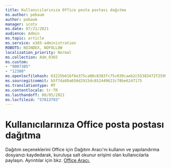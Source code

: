 ```yaml
---
title: Kullanıcılarınıza Office posta postası dağıtma
ms.author: pebaum
author: pebaum
manager: scotv
ms.date: 07/21/2021
audience: Admin
ms.topic: article
ms.service: o365-administration
ROBOTS: NOINDEX, NOFOLLOW
localization_priority: Normal
ms.collection: Adm_O365
ms.custom:
- "9007385"
- "12308"
ms.openlocfilehash: 63225b616f8e375ca08c8383fc75c039caeb2c55383472f259963f91f9944c55
ms.sourcegitcommit: b5f7da89a650d2915dc652449623c78be6247175
ms.translationtype: MT
ms.contentlocale: tr-TR
ms.lasthandoff: 08/05/2021
ms.locfileid: "57813793"
---
```

# <a name="deploy-office-to-your-users"></a>Kullanıcılarınıza Office posta postası dağıtma

Dağıtım seçeneklerini Office için Dağıtım Aracı'nı kullanın ve yapılandırma dosyanızı kaydedarak, kuruluşa salt okunur erişimi olan kullanıcılarla paylaşın. Ayrıntılar için bkz. [Office Aracı.](https://admin.microsoft.com/AdminPortal/Home#/modernonboarding/cdnwizard)